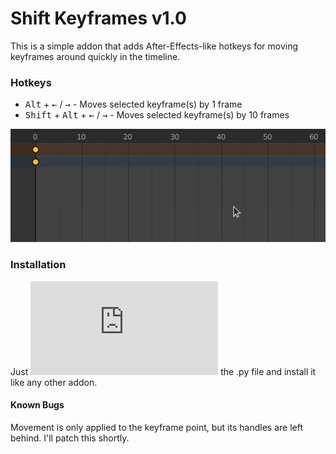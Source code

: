 # Shift Keyframes v1.0
This is a simple addon that adds After-Effects-like hotkeys for moving keyframes around quickly in the timeline.

### Hotkeys
- <kbd>Alt</kbd> + <kbd>←</kbd> / <kbd>→</kbd> - Moves selected keyframe(s) by 1 frame
- <kbd>Shift</kbd> + <kbd>Alt</kbd> + <kbd>←</kbd> / <kbd>→</kbd> - Moves selected keyframe(s) by 10 frames

![](demo.gif)


### Installation
Just ![download](https://github.com/karmaral/shift-keyframes/releases/download/v1.0/shift_keyframes.py) the .py file and install it like any other addon.

#### Known Bugs
Movement is only applied to the keyframe point, but its handles are left behind. I'll patch this shortly.

